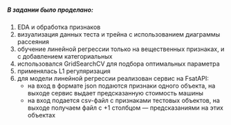 
##### В задании было проделано:

1) EDA и обработка признаков
2) визуализация данных теста и трейна с использованием диаграммы рассеяния
3) обучение линейной регрессии только на вещественных признаках, и с добавлением категориальных
4) использовался GridSearchCV для подбора оптимальных параметра
5) применялась L1 регуляризация
6) для модели линейной регрессии реализован сервис на FsatAPI:
	- на вход в формате json подаются признаки одного объекта, на выходе сервис выдает предсказанную стоимость машины
	- на вход подается csv-файл с признаками тестовых объектов, на выходе получаем файл с +1 столбцом — предсказаниями на этих объектах
